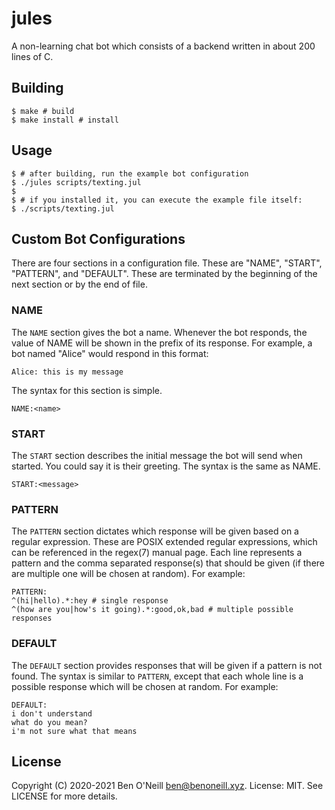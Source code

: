 # jules

A non-learning chat bot which consists of a backend written in about
200 lines of C.

## Building

	$ make # build
	$ make install # install

## Usage

	$ # after building, run the example bot configuration
	$ ./jules scripts/texting.jul
	$
	$ # if you installed it, you can execute the example file itself:
	$ ./scripts/texting.jul

## Custom Bot Configurations

There are four sections in a configuration file. These are "NAME", "START", "PATTERN", and "DEFAULT".
These are terminated by the beginning of the next section or by the end of file.

### NAME

The `NAME` section gives the bot a name. Whenever the bot responds, the value of NAME will be shown in
the prefix of its response. For example, a bot named "Alice" would respond in this format:

	Alice: this is my message

The syntax for this section is simple.

	NAME:<name>

### START

The `START` section describes the initial message the bot will send when started. You could say it is their
greeting. The syntax is the same as NAME.

	START:<message>

### PATTERN

The `PATTERN` section dictates which response will be given based on a regular expression. These are POSIX extended
regular expressions, which can be referenced in the regex(7) manual page. Each line represents a pattern and the
comma separated response(s) that should be given (if there are multiple one will be chosen at random). For example:

	PATTERN:
	^(hi|hello).*:hey # single response
	^(how are you|how's it going).*:good,ok,bad # multiple possible responses

### DEFAULT

The `DEFAULT` section provides responses that will be given if a pattern is not found. The syntax is similar to `PATTERN`,
except that each whole line is a possible response which will be chosen at random. For example:

	DEFAULT:
	i don't understand
	what do you mean?
	i'm not sure what that means

## License

Copyright (C) 2020-2021 Ben O'Neill <ben@benoneill.xyz>. License: MIT.
See LICENSE for more details.
